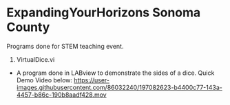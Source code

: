 # ExpandingYourHorizons Sonoma County
Programs done for STEM teaching event.

1. VirtualDice.vi
* A program done in LABview to demonstrate the sides of a dice.
  Quick Demo Video below:
https://user-images.githubusercontent.com/86032240/197082623-b4400c77-143a-4457-b86c-190b8aadf428.mov 
